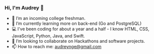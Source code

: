### Hi, I'm Audrey 👋

- 🔭 I’m an incoming college freshman.
- 🌱 I’m currently learning more on back-end (Go and PostgreSQL)
- 💻 I've been coding for about a year and a half - I know HTML, CSS, JavaScript, Python, Java, and Swift.
- 👯 I’m looking to collaborate on Hackathons and software projects.
- 📫 How to reach me: audreynge@gmail.com

